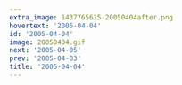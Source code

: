 ```yaml
---
extra_image: 1437765615-20050404after.png
hovertext: '2005-04-04'
id: '2005-04-04'
image: 20050404.gif
next: '2005-04-05'
prev: '2005-04-03'
title: '2005-04-04'
---
```

